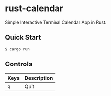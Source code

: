 # rust-calendar

Simple Interactive Terminal Calendar App in Rust.

## Quick Start

```console
$ cargo run
```

## Controls

| Keys         | Description |
|--------------|-------------|
| <kbd>q</kbd> | Quit        |